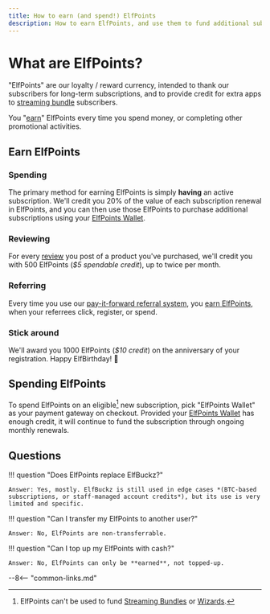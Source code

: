 ```yaml
---
title: How to earn (and spend!) ElfPoints
description: How to earn ElfPoints, and use them to fund additional subscriptions
---
```


# What are ElfPoints?

"ElfPoints" are our loyalty / reward currency, intended to thank our subscribers for long-term subscriptions, and to provide credit for extra apps to [streaming bundle](https://store.elfhosted.com/product-category/streaming-bundles/) subscribers.

You "[earn](https://store.elfhosted.com/my-account/lws_woorewards/)" ElfPoints every time you spend money, or completing other promotional activities.

## Earn ElfPoints

### Spending

The primary method for earning ElfPoints is simply **having** an active subscription. We'll credit you 20% of the value of each subscription renewal in ElfPoints, and you can then use those ElfPoints to purchase additional subscriptions using your [ElfPoints Wallet](https://store.elfhosted.com/my-account/lws_wallet/).

### Reviewing

For every [review](/how-to/leave-a-review/) you post of a product you've purchased, we'll credit you with 500 ElfPoints (*$5 spendable credit*), up to twice per month.

### Referring

Every time you use our [pay-it-forward referral system](https://store.elfhosted.com/pay-it-forward/), you [earn ElfPoints](https://store.elfhosted.com/my-account/lws_woorewards/), when your referrees click, register, or spend.

### Stick around

We'll award you 1000 ElfPoints (*$10 credit*) on the anniversary of your registration. Happy ElfBirthday! :cake:

## Spending ElfPoints

To spend ElfPoints on an eligible[^1] new subscription, pick "ElfPoints Wallet" as your payment gateway on checkout. Provided your [ElfPoints Wallet](https://store.elfhosted.com/my-account/lws_wallet/) has enough credit, it will continue to fund the subscription through ongoing monthly renewals.

## Questions

!!! question "Does ElfPoints replace ElfBuckz?"

    Answer: Yes, mostly. ElfBuckz is still used in edge cases *(BTC-based subscriptions, or staff-managed account credits*), but its use is very limited and specific.

!!! question "Can I transfer my ElfPoints to another user?"

    Answer: No, ElfPoints are non-transferrable.

!!! question "Can I top up my ElfPoints with cash?"

    Answer: No, ElfPoints can only be **earned**, not topped-up.

[^1]: ElfPoints can't be used to fund [Streaming Bundles](https://store.elfhosted.com/product-category/streaming-bundles/) or [Wizards](https://store.elfhosted.com/product-category/wizards/).

--8<-- "common-links.md"